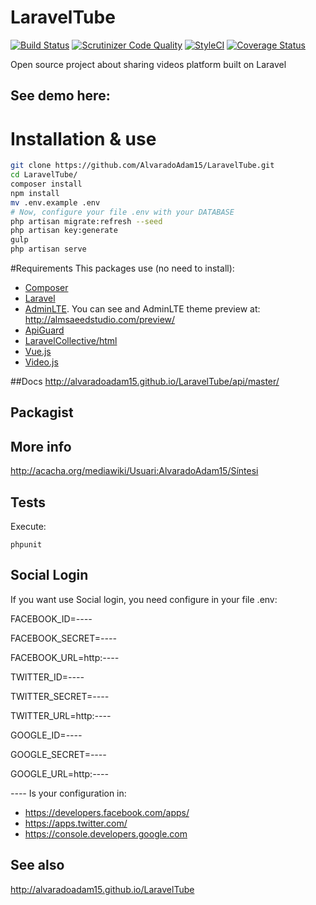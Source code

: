 # LaravelTube
[![Build Status](https://travis-ci.org/AlvaradoAdam15/LaravelTube.svg?branch=master)](https://travis-ci.org/AlvaradoAdam15/LaravelTube)
[![Scrutinizer Code Quality](https://scrutinizer-ci.com/g/AlvaradoAdam15/LaravelTube/badges/quality-score.png?b=master)](https://scrutinizer-ci.com/g/AlvaradoAdam15/LaravelTube/?branch=master)
[![StyleCI](https://styleci.io/repos/56526883/shield)](https://styleci.io/repos/56526883)
[![Coverage Status](https://coveralls.io/repos/github/AlvaradoAdam15/LaravelTube/badge.svg?branch=master)](https://coveralls.io/github/AlvaradoAdam15/LaravelTube?branch=master)

Open source project about sharing videos platform built on Laravel

See demo here:
 -------------

# Installation & use

```bash
git clone https://github.com/AlvaradoAdam15/LaravelTube.git
cd LaravelTube/
composer install
npm install
mv .env.example .env
# Now, configure your file .env with your DATABASE
php artisan migrate:refresh --seed
php artisan key:generate
gulp
php artisan serve
```

#Requirements
This packages use (no need to install):

* [Composer](https://getcomposer.org/)
* [Laravel](http://laravel.com/)
* [AdminLTE](https://github.com/almasaeed2010/AdminLTE). You can see and AdminLTE theme preview at: http://almsaeedstudio.com/preview/
* [ApiGuard](https://github.com/chrisbjr/api-guard)
* [LaravelCollective/html](https://github.com/LaravelCollective/html)
* [Vue.js](https://vuejs.org/)
* [Video.js](http://videojs.com/)

##Docs
http://alvaradoadam15.github.io/LaravelTube/api/master/

## Packagist


## More info
http://acacha.org/mediawiki/Usuari:AlvaradoAdam15/Síntesi

## Tests

Execute:

```
phpunit
```

## Social Login
If you want use Social login, you need configure in your file .env:

FACEBOOK_ID=*----*

FACEBOOK_SECRET=*----*

FACEBOOK_URL=http:*----*

TWITTER_ID=*----*

TWITTER_SECRET=*----*

TWITTER_URL=http:*----*

GOOGLE_ID=*----*

GOOGLE_SECRET=*----*

GOOGLE_URL=http:*----*

*----* Is your configuration in:
* https://developers.facebook.com/apps/
* https://apps.twitter.com/
* https://console.developers.google.com

## See also
http://alvaradoadam15.github.io/LaravelTube